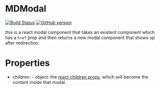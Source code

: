 # MDModal
[![Build Status](https://travis-ci.org/Madadata/MDModal.svg?branch=master)](https://travis-ci.org/Madadata/MDModal)
[![GitHub version](https://badge.fury.io/gh/Madadata%2FMDModal.svg)](https://badge.fury.io/gh/Madadata%2FMDModal)

this is a react modal component that takes an existent component which has a `href` prop and then returns a new modal component that shows up after redirection.

 # Properties

 * children: - object: the [react children props](https://facebook.github.io/react/tips/children-props-type.html), which will become the content inside that modal.
